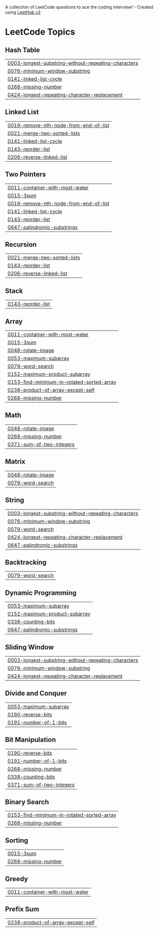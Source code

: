 A collection of LeetCode questions to ace the coding interview! - Created using [LeetHub v2](https://github.com/arunbhardwaj/LeetHub-2.0)
<!---LeetCode Topics Start-->
# LeetCode Topics
## Hash Table
|  |
| ------- |
| [0003-longest-substring-without-repeating-characters](https://github.com/sandhiyasureshm/Sandhiya-leetcode/tree/master/0003-longest-substring-without-repeating-characters) |
| [0076-minimum-window-substring](https://github.com/sandhiyasureshm/Sandhiya-leetcode/tree/master/0076-minimum-window-substring) |
| [0141-linked-list-cycle](https://github.com/sandhiyasureshm/Sandhiya-leetcode/tree/master/0141-linked-list-cycle) |
| [0268-missing-number](https://github.com/sandhiyasureshm/Sandhiya-leetcode/tree/master/0268-missing-number) |
| [0424-longest-repeating-character-replacement](https://github.com/sandhiyasureshm/Sandhiya-leetcode/tree/master/0424-longest-repeating-character-replacement) |
## Linked List
|  |
| ------- |
| [0019-remove-nth-node-from-end-of-list](https://github.com/sandhiyasureshm/Sandhiya-leetcode/tree/master/0019-remove-nth-node-from-end-of-list) |
| [0021-merge-two-sorted-lists](https://github.com/sandhiyasureshm/Sandhiya-leetcode/tree/master/0021-merge-two-sorted-lists) |
| [0141-linked-list-cycle](https://github.com/sandhiyasureshm/Sandhiya-leetcode/tree/master/0141-linked-list-cycle) |
| [0143-reorder-list](https://github.com/sandhiyasureshm/Sandhiya-leetcode/tree/master/0143-reorder-list) |
| [0206-reverse-linked-list](https://github.com/sandhiyasureshm/Sandhiya-leetcode/tree/master/0206-reverse-linked-list) |
## Two Pointers
|  |
| ------- |
| [0011-container-with-most-water](https://github.com/sandhiyasureshm/Sandhiya-leetcode/tree/master/0011-container-with-most-water) |
| [0015-3sum](https://github.com/sandhiyasureshm/Sandhiya-leetcode/tree/master/0015-3sum) |
| [0019-remove-nth-node-from-end-of-list](https://github.com/sandhiyasureshm/Sandhiya-leetcode/tree/master/0019-remove-nth-node-from-end-of-list) |
| [0141-linked-list-cycle](https://github.com/sandhiyasureshm/Sandhiya-leetcode/tree/master/0141-linked-list-cycle) |
| [0143-reorder-list](https://github.com/sandhiyasureshm/Sandhiya-leetcode/tree/master/0143-reorder-list) |
| [0647-palindromic-substrings](https://github.com/sandhiyasureshm/Sandhiya-leetcode/tree/master/0647-palindromic-substrings) |
## Recursion
|  |
| ------- |
| [0021-merge-two-sorted-lists](https://github.com/sandhiyasureshm/Sandhiya-leetcode/tree/master/0021-merge-two-sorted-lists) |
| [0143-reorder-list](https://github.com/sandhiyasureshm/Sandhiya-leetcode/tree/master/0143-reorder-list) |
| [0206-reverse-linked-list](https://github.com/sandhiyasureshm/Sandhiya-leetcode/tree/master/0206-reverse-linked-list) |
## Stack
|  |
| ------- |
| [0143-reorder-list](https://github.com/sandhiyasureshm/Sandhiya-leetcode/tree/master/0143-reorder-list) |
## Array
|  |
| ------- |
| [0011-container-with-most-water](https://github.com/sandhiyasureshm/Sandhiya-leetcode/tree/master/0011-container-with-most-water) |
| [0015-3sum](https://github.com/sandhiyasureshm/Sandhiya-leetcode/tree/master/0015-3sum) |
| [0048-rotate-image](https://github.com/sandhiyasureshm/Sandhiya-leetcode/tree/master/0048-rotate-image) |
| [0053-maximum-subarray](https://github.com/sandhiyasureshm/Sandhiya-leetcode/tree/master/0053-maximum-subarray) |
| [0079-word-search](https://github.com/sandhiyasureshm/Sandhiya-leetcode/tree/master/0079-word-search) |
| [0152-maximum-product-subarray](https://github.com/sandhiyasureshm/Sandhiya-leetcode/tree/master/0152-maximum-product-subarray) |
| [0153-find-minimum-in-rotated-sorted-array](https://github.com/sandhiyasureshm/Sandhiya-leetcode/tree/master/0153-find-minimum-in-rotated-sorted-array) |
| [0238-product-of-array-except-self](https://github.com/sandhiyasureshm/Sandhiya-leetcode/tree/master/0238-product-of-array-except-self) |
| [0268-missing-number](https://github.com/sandhiyasureshm/Sandhiya-leetcode/tree/master/0268-missing-number) |
## Math
|  |
| ------- |
| [0048-rotate-image](https://github.com/sandhiyasureshm/Sandhiya-leetcode/tree/master/0048-rotate-image) |
| [0268-missing-number](https://github.com/sandhiyasureshm/Sandhiya-leetcode/tree/master/0268-missing-number) |
| [0371-sum-of-two-integers](https://github.com/sandhiyasureshm/Sandhiya-leetcode/tree/master/0371-sum-of-two-integers) |
## Matrix
|  |
| ------- |
| [0048-rotate-image](https://github.com/sandhiyasureshm/Sandhiya-leetcode/tree/master/0048-rotate-image) |
| [0079-word-search](https://github.com/sandhiyasureshm/Sandhiya-leetcode/tree/master/0079-word-search) |
## String
|  |
| ------- |
| [0003-longest-substring-without-repeating-characters](https://github.com/sandhiyasureshm/Sandhiya-leetcode/tree/master/0003-longest-substring-without-repeating-characters) |
| [0076-minimum-window-substring](https://github.com/sandhiyasureshm/Sandhiya-leetcode/tree/master/0076-minimum-window-substring) |
| [0079-word-search](https://github.com/sandhiyasureshm/Sandhiya-leetcode/tree/master/0079-word-search) |
| [0424-longest-repeating-character-replacement](https://github.com/sandhiyasureshm/Sandhiya-leetcode/tree/master/0424-longest-repeating-character-replacement) |
| [0647-palindromic-substrings](https://github.com/sandhiyasureshm/Sandhiya-leetcode/tree/master/0647-palindromic-substrings) |
## Backtracking
|  |
| ------- |
| [0079-word-search](https://github.com/sandhiyasureshm/Sandhiya-leetcode/tree/master/0079-word-search) |
## Dynamic Programming
|  |
| ------- |
| [0053-maximum-subarray](https://github.com/sandhiyasureshm/Sandhiya-leetcode/tree/master/0053-maximum-subarray) |
| [0152-maximum-product-subarray](https://github.com/sandhiyasureshm/Sandhiya-leetcode/tree/master/0152-maximum-product-subarray) |
| [0338-counting-bits](https://github.com/sandhiyasureshm/Sandhiya-leetcode/tree/master/0338-counting-bits) |
| [0647-palindromic-substrings](https://github.com/sandhiyasureshm/Sandhiya-leetcode/tree/master/0647-palindromic-substrings) |
## Sliding Window
|  |
| ------- |
| [0003-longest-substring-without-repeating-characters](https://github.com/sandhiyasureshm/Sandhiya-leetcode/tree/master/0003-longest-substring-without-repeating-characters) |
| [0076-minimum-window-substring](https://github.com/sandhiyasureshm/Sandhiya-leetcode/tree/master/0076-minimum-window-substring) |
| [0424-longest-repeating-character-replacement](https://github.com/sandhiyasureshm/Sandhiya-leetcode/tree/master/0424-longest-repeating-character-replacement) |
## Divide and Conquer
|  |
| ------- |
| [0053-maximum-subarray](https://github.com/sandhiyasureshm/Sandhiya-leetcode/tree/master/0053-maximum-subarray) |
| [0190-reverse-bits](https://github.com/sandhiyasureshm/Sandhiya-leetcode/tree/master/0190-reverse-bits) |
| [0191-number-of-1-bits](https://github.com/sandhiyasureshm/Sandhiya-leetcode/tree/master/0191-number-of-1-bits) |
## Bit Manipulation
|  |
| ------- |
| [0190-reverse-bits](https://github.com/sandhiyasureshm/Sandhiya-leetcode/tree/master/0190-reverse-bits) |
| [0191-number-of-1-bits](https://github.com/sandhiyasureshm/Sandhiya-leetcode/tree/master/0191-number-of-1-bits) |
| [0268-missing-number](https://github.com/sandhiyasureshm/Sandhiya-leetcode/tree/master/0268-missing-number) |
| [0338-counting-bits](https://github.com/sandhiyasureshm/Sandhiya-leetcode/tree/master/0338-counting-bits) |
| [0371-sum-of-two-integers](https://github.com/sandhiyasureshm/Sandhiya-leetcode/tree/master/0371-sum-of-two-integers) |
## Binary Search
|  |
| ------- |
| [0153-find-minimum-in-rotated-sorted-array](https://github.com/sandhiyasureshm/Sandhiya-leetcode/tree/master/0153-find-minimum-in-rotated-sorted-array) |
| [0268-missing-number](https://github.com/sandhiyasureshm/Sandhiya-leetcode/tree/master/0268-missing-number) |
## Sorting
|  |
| ------- |
| [0015-3sum](https://github.com/sandhiyasureshm/Sandhiya-leetcode/tree/master/0015-3sum) |
| [0268-missing-number](https://github.com/sandhiyasureshm/Sandhiya-leetcode/tree/master/0268-missing-number) |
## Greedy
|  |
| ------- |
| [0011-container-with-most-water](https://github.com/sandhiyasureshm/Sandhiya-leetcode/tree/master/0011-container-with-most-water) |
## Prefix Sum
|  |
| ------- |
| [0238-product-of-array-except-self](https://github.com/sandhiyasureshm/Sandhiya-leetcode/tree/master/0238-product-of-array-except-self) |
<!---LeetCode Topics End-->